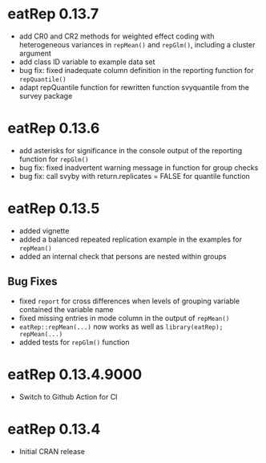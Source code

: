 # eatRep 0.13.7

* add CR0 and CR2 methods for weighted effect coding with heterogeneous variances in `repMean()` and `repGlm()`, including a cluster argument
* add class ID variable to example data set
* bug fix: fixed inadequate column definition in the reporting function for `repQuantile()`
* adapt repQuantile function for rewritten function svyquantile from the survey package

# eatRep 0.13.6

* add asterisks for significance in the console output of the reporting function for `repGlm()`
* bug fix: fixed inadvertent warning message in function for group checks
* bug fix: call svyby with return.replicates = FALSE for quantile function

# eatRep 0.13.5

* added vignette
* added a balanced repeated replication example in the examples for `repMean()`
* added an internal check that persons are nested within groups

## Bug Fixes
* fixed `report` for cross differences when levels of grouping variable contained the variable name
* fixed missing entries in mode column in the output of  `repMean()`
* `eatRep::repMean(...)` now works as well as `library(eatRep); repMean(...)` 
* added tests for `repGlm()` function

# eatRep 0.13.4.9000

* Switch to Github Action for CI

# eatRep 0.13.4

* Initial CRAN release
